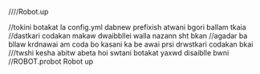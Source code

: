 ////Robot.up

//tokini botakat la config.yml dabnew prefixish atwani bgori ballam tkaia 
//dastkari codakan makaw dwaibbllei walla nazann sht bkan 
//agadar ba bllaw krdnawai am coda bo kasani ka be awai prsi drwstkari codakan bkai
///twshi kesha abitw abeta hoi swtani botakat yaxwd disaiblle bwni 
//ROBOT.probot Robot up
